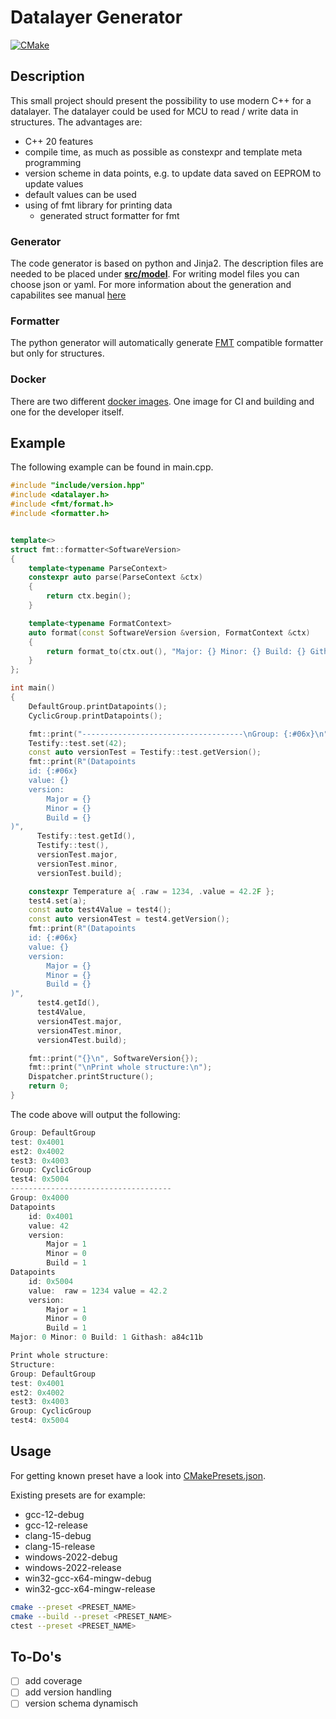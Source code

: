 # Datalayer Generator

[![CMake](https://github.com/StephanKa/DataLayerGenerator/actions/workflows/build_cmake.yml/badge.svg?branch=main)](https://github.com/StephanKa/DataLayerGenerator/actions/workflows/build_cmake.yml)

## Description

This small project should present the possibility to use modern C++ for a datalayer. The datalayer could be used for MCU to read / write data in structures.
The advantages are:
- C++ 20 features
- compile time, as much as possible as constexpr and template meta programming
- version scheme in data points, e.g. to update data saved on EEPROM to update values
- default values can be used
- using of fmt library for printing data
  - generated struct formatter for fmt

### Generator

The code generator is based on python and Jinja2. The description files are needed to be placed under [**src/model**](src/model).
For writing model files you can choose json or yaml. For more information about the generation and capabilites see manual [here](src/generator/README.md)

### Formatter

The python generator will automatically generate [FMT](https://github.com/fmtlib/fmt) compatible formatter but only for structures.

### Docker

There are two different [docker images](docker). One image for CI and building and one for the developer itself.

## Example

The following example can be found in main.cpp.

```c++
#include "include/version.hpp"
#include <datalayer.h>
#include <fmt/format.h>
#include <formatter.h>


template<>
struct fmt::formatter<SoftwareVersion>
{
    template<typename ParseContext>
    constexpr auto parse(ParseContext &ctx)
    {
        return ctx.begin();
    }

    template<typename FormatContext>
    auto format(const SoftwareVersion &version, FormatContext &ctx)
    {
        return format_to(ctx.out(), "Major: {} Minor: {} Build: {} Githash: {}", version.Major, version.Minor, version.Patch, version.GitHash);
    }
};

int main()
{
    DefaultGroup.printDatapoints();
    CyclicGroup.printDatapoints();

    fmt::print("------------------------------------\nGroup: {:#06x}\n", DefaultGroupInfo.baseId);
    Testify::test.set(42);
    const auto versionTest = Testify::test.getVersion();
    fmt::print(R"(Datapoints
    id: {:#06x}
    value: {}
    version:
        Major = {}
        Minor = {}
        Build = {}
)",
      Testify::test.getId(),
      Testify::test(),
      versionTest.major,
      versionTest.minor,
      versionTest.build);

    constexpr Temperature a{ .raw = 1234, .value = 42.2F };
    test4.set(a);
    const auto test4Value = test4();
    const auto version4Test = test4.getVersion();
    fmt::print(R"(Datapoints
    id: {:#06x}
    value: {}
    version:
        Major = {}
        Minor = {}
        Build = {}
)",
      test4.getId(),
      test4Value,
      version4Test.major,
      version4Test.minor,
      version4Test.build);

    fmt::print("{}\n", SoftwareVersion{});
    fmt::print("\nPrint whole structure:\n");
    Dispatcher.printStructure();
    return 0;
}
```

The code above will output the following:

```c++
Group: DefaultGroup
test: 0x4001
est2: 0x4002
test3: 0x4003
Group: CyclicGroup
test4: 0x5004
------------------------------------
Group: 0x4000
Datapoints
    id: 0x4001
    value: 42
    version:
        Major = 1
        Minor = 0
        Build = 1
Datapoints
    id: 0x5004
    value:  raw = 1234 value = 42.2
    version:
        Major = 1
        Minor = 0
        Build = 1
Major: 0 Minor: 0 Build: 1 Githash: a84c11b

Print whole structure:
Structure:
Group: DefaultGroup
test: 0x4001
est2: 0x4002
test3: 0x4003
Group: CyclicGroup
test4: 0x5004
```

## Usage

For getting known preset have a look into [CMakePresets.json](CMakePresets.json).

Existing presets are for example:
- gcc-12-debug
- gcc-12-release
- clang-15-debug
- clang-15-release
- windows-2022-debug
- windows-2022-release
- win32-gcc-x64-mingw-debug
- win32-gcc-x64-mingw-release

```bash
cmake --preset <PRESET_NAME>
cmake --build --preset <PRESET_NAME>
ctest --preset <PRESET_NAME>
```

## To-Do's

- [ ] add coverage
- [ ] add version handling
- [ ] version schema dynamisch
